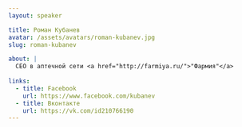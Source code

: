 ```yaml
---
layout: speaker

title: Роман Кубанев
avatar: /assets/avatars/roman-kubanev.jpg
slug: roman-kubanev

about: |
  CEO в аптечной сети <a href="http://farmiya.ru/">"Фармия"</a>
  
links:
  - title: Facebook
    url: https://www.facebook.com/kubanev
  - title: Вконтакте
    url: https://vk.com/id210766190
---
```

